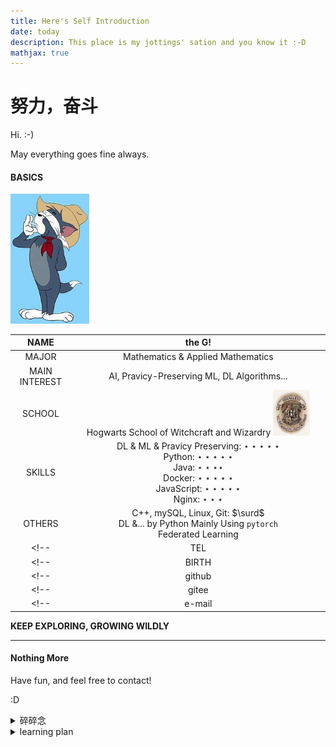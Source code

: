 ```yaml
---
title: Here's Self Introduction
date: today
description: This place is my jottings' sation and you know it :-D
mathjax: true
---
```


# **努力，奋斗**

<!-- WELCOME to My Blog -->

Hi.  :-)

May everything goes fine always.

#### BASICS

<!-- <img src="avatar.png" width="15%"> -->

<img src="docs/_posts/image/about/Tom.jpeg" width="25%">

<!-- | - | - | -->
|NAME    |       the G!|
|:-:|:-:|
|MAJOR           |   Mathematics & Applied Mathematics|
|MAIN INTEREST   |   AI, Pravicy-Preserving ML, DL Algorithms...|
|SCHOOL  |       Hogwarts School of Witchcraft and Wizardry <img src="docs/_posts/image/about/Hogwarts.jpeg" width="15%"> |
|SKILLS  |       DL & ML & Pravicy Preserving: $\star\star\star\star\star$<br/>Python: $\star\star\star\star\star$<br/>Java: $\star\star\star\star$<br/>Docker: $\star\star\star\star\star$<br/>JavaScript: $\star\star\star\star\star$<br/>Nginx: $\star\star\star$<br/>|
|OTHERS  |       C++, mySQL, Linux, Git: $\surd$<br/>DL &... by Python Mainly Using `pytorch`<br/>Federated Learning|
<!-- |TEL     |       15139840269| -->
<!-- |BIRTH   |       2002-08| -->
<!-- |github  |       [WencongGu](https://github.com/WencongGu)| -->
<!-- |gitee   |       [Aakashi](https://gitee.com/aakashi)| -->
<!-- |e-mail  |       2806933728@qq.com| -->

**KEEP EXPLORING, GROWING WILDLY**

---

#### Nothing More

Have fun, and feel free to contact! 

:D 


<details>
<summary>碎碎念</summary>

- 名称。随想录：essay, random jottings, caprice
- ssh的某些技术概念依然不清楚，比如什么隧道(tunnel)，vs code里Remote-Tunnels插件有什么用？
- ssh的几个配置文件不清楚；主机的指纹是什么玩意儿、有什么作用不清楚。
- 为什么能够ping通`.local`域名，使用`ssh .local`命令也能连上，而使用vs code的远程就不行了？在`~/.ssh/config`文件里配置主机`User`属性时用`.local`域名不行，需要用IP4地址。
- 一次，突然我的mac写不了C++了，就报错说iostream找不到，在命令行用gcc、g++、clang、clang++编译都不行，网上说的什么手动添加include path也不行(一般这个是可行，但是这次情况有点不同。)，甚至重装系统都不行。但是最后卸载重装command line tools后就莫名其妙地又可以了。
- mac的vs code不知道为什么不能自定义C/C++的格式化缩进，搞了一晚上，然而没有搞定......但是解决了不能自动缩进的bug，原因是在settings.json中多加了一句`editor.language.brackets`: [], 注意！！这项定义了使用自动缩进的语言，只有在括号里的语言才会使用自动缩进。资源管理器有时候会根据.gitignore来忽略一些文件，可以在`files: exclude` 和 `explorer: exclude git ignore` 中设置。
- 想要自己写一个vs code插件，学了差不多一星期的javascript。总结下，感觉这是一门一致性很好且简洁好用的语言，不一致的地方很少而且可以接受，可以无压力切换到typescript，使用静态类型语言最大的爽点就是在调用自己不熟悉的库的时候编辑器的自动补全提示真的很舒服，而且类型标注后置也比较符合我自己在解决问题时“需要变量->确定类型”的思维习惯，因此对这个语言的印象十分不错，甚至有点开始讨厌python了，笑。但是vs code插件开发暂缓了，因为不会写前端，而且vs code的webview浏览或者加载外部网站很麻烦。有必要随时重拾起来，尝试写个项目，提高一下js/ts水平。
- 还是想要自己配置一下属于自己的vim。因为看到3b1b grant的开发流程用的他自定义的sublime，还自己写了一些脚本以适应自己的需求，我觉得我有必要学习一下这种大佬。
- 给博客加入一些评论功能，主要是想要随时随地传输一些信息回来。（坏笑
- To more easily migrate the blog, try to integrate it into a docker container. This may take effort, so I'll do it only when neccessry.（1103-03:02 Success）
- ...

</details>

<details>
<summary>learning plan</summary>
- 金融学
- 英语
- AI，cv
- 想要写故事。穿越时空文，虽然俗套，但是更多是自己的自我满足，自我感动。虽然也会幻想大卖。
</details>